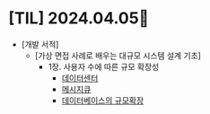 # [TIL] 2024.04.05📒
  
  * [개발 서적]
    * [가상 면접 사례로 배우는 대규모 시스템 설계 기초]
      * 1장. 사용자 수에 따른 규모 확장성
        * [데이터센터](https://github.com/elephant97/TIL/blob/main/Study/Book/%EA%B0%80%EC%83%81%20%EB%A9%B4%EC%A0%91%20%EC%82%AC%EB%A1%80%EB%A1%9C%20%EB%B0%B0%EC%9A%B0%EB%8A%94%20%EB%8C%80%EA%B7%9C%EB%AA%A8%20%EC%84%A4%EA%B3%84%20%EC%8B%9C%EC%8A%A4%ED%85%9C%20%EA%B8%B0%EC%B4%88-1/%EB%8D%B0%EC%9D%B4%ED%84%B0%EC%84%BC%ED%84%B0.md)
        * [메시지큐](https://github.com/elephant97/TIL/blob/main/Study/Book/%EA%B0%80%EC%83%81%20%EB%A9%B4%EC%A0%91%20%EC%82%AC%EB%A1%80%EB%A1%9C%20%EB%B0%B0%EC%9A%B0%EB%8A%94%20%EB%8C%80%EA%B7%9C%EB%AA%A8%20%EC%84%A4%EA%B3%84%20%EC%8B%9C%EC%8A%A4%ED%85%9C%20%EA%B8%B0%EC%B4%88-1/%EB%A9%94%EC%8B%9C%EC%A7%80%ED%81%90.md)
        * [데이터베이스의 규모확장](https://github.com/elephant97/TIL/blob/main/Study/Book/%EA%B0%80%EC%83%81%20%EB%A9%B4%EC%A0%91%20%EC%82%AC%EB%A1%80%EB%A1%9C%20%EB%B0%B0%EC%9A%B0%EB%8A%94%20%EB%8C%80%EA%B7%9C%EB%AA%A8%20%EC%84%A4%EA%B3%84%20%EC%8B%9C%EC%8A%A4%ED%85%9C%20%EA%B8%B0%EC%B4%88-1/%EB%8D%B0%EC%9D%B4%ED%84%B0%EB%B2%A0%EC%9D%B4%EC%8A%A4%EC%9D%98%20%EA%B7%9C%EB%AA%A8%ED%99%95%EC%9E%A5.md)
